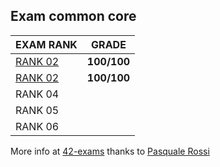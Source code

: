 ## Exam common core

EXAM RANK          |  GRADE		|
|-------------------------|:-------------------------:|
|[RANK 02](https://github.com/aceyzz/42-exam/exam_rank_02)  |  **100/100** |
|[RANK 02](https://github.com/aceyzz/42-exam/exam_rank_03)  |  **100/100** |
|RANK 04  |              |
|RANK 05  |              |
|RANK 06  |              |


More info at [42-exams](https://github.com/pasqualerossi/42-Exams) thanks to [Pasquale Rossi](https://github.com/pasqualerossi)
